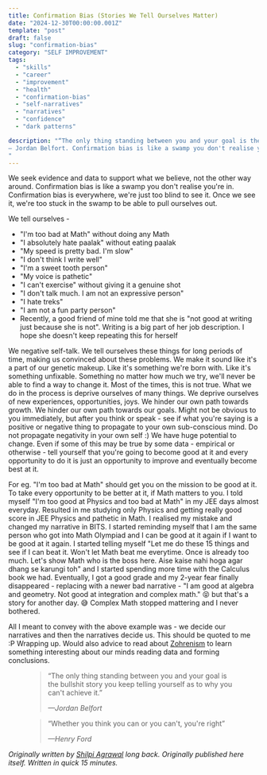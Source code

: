 ```yaml
---
title: Confirmation Bias (Stories We Tell Ourselves Matter)
date: "2024-12-30T00:00:00.001Z"
template: "post"
draft: false
slug: "confirmation-bias"
category: "SELF IMPROVEMENT"
tags:
  - "skills"
  - "career"
  - "improvement"
  - "health"
  - "confirmation-bias"
  - "self-narratives"
  - "narratives"
  - "confidence"
  - "dark patterns"

description: "“The only thing standing between you and your goal is the bullshit story you keep telling yourself as to why you can't achieve it.”
― Jordan Belfort. Confirmation bias is like a swamp you don't realise you're in. Confirmation bias is everywhere, we're just too blind to see it. Once we see it, we're too stuck in the swamp to be able to pull ourselves out. 
"
---
```


We seek evidence and data to support what we believe, not the other way around. Confirmation bias is like a swamp you don't realise you're in. Confirmation bias is everywhere, we're just too blind to see it. Once we see it, we're too stuck in the swamp to be able to pull ourselves out. 

We tell ourselves - 
- "I'm too bad at Math" without doing any Math
- "I absolutely hate paalak" without eating paalak
- "My speed is pretty bad. I'm slow"
- "I don't think I write well"
- "I'm a sweet tooth person"
- "My voice is pathetic" 
- "I can't exercise" without giving it a genuine shot
- "I don't talk much. I am not an expressive person"
- "I hate treks"
- "I am not a fun party person"
- Recently, a good friend of mine told me that she is "not good at writing just because she is not". Writing is a big part of her job description. I hope she doesn't keep repeating this for herself

We negative self-talk. We tell ourselves these things for long periods of time, making us convinced about these problems. We make it sound like it's a part of our genetic makeup. Like it's something we're born with. Like it's something unfixable. Something no matter how much we try, we'll never be able to find a way to change it. 
Most of the times, this is not true. What we do in the process is deprive ourselves of many things. We deprive ourselves of new experiences, opportunities, joys. We hinder our own path towards growth. We hinder our own path towards our goals. Might not be obvious to you immediately, but after you think or speak - see if what you're saying is a positive or negative thing to propagate to your own sub-conscious mind. Do not propagate negativity in your own self :) We have huge potential to change. Even if some of this may be true by some data - empirical or otherwise - tell yourself that you're going to become good at it and every opportunity to do it is just an opportunity to improve and eventually become best at it. 

For eg.  "I'm too bad at Math" should get you on the mission to be good at it. To take every opportunity to be better at it, if Math matters to you. I told myself "I'm too good at Physics and too bad at Math" in my JEE days almost everyday. Resulted in me studying only Physics and getting really good score in JEE Physics and pathetic in Math. I realised my mistake and changed my narrative in BITS. I started reminding myself that I am the same person who got into Math Olympiad and I can be good at it again if I want to be good at it again. I started telling myself "Let me do these 15 things and see if I can beat it. Won't let Math beat me everytime. Once is already too much. Let's show Math who is the boss here. Aise kaise nahi hoga agar dhang se karungi toh" and I started spending more time with the Calculus book we had. Eventually, I got a good grade and my 2-year fear finally disappeared - replacing with a newer bad narrative - "I am good at algebra and geometry. Not good at integration and complex math." 😝 but that's a story for another day. 😅 Complex Math stopped mattering and I never bothered. 

All I meant to convey with the above example was - we decide our narratives and then the narratives decide us. This should be quoted to me :P 
Wrapping up. Would also advice to read about [Zohrenism](https://en.wikipedia.org/wiki/Dihydrogen_monoxide_parody) to learn something interesting about our minds reading data and forming conclusions. 

<figure>
  <blockquote>
    <p>“The only thing standing between you and your goal is the bullshit story you keep telling yourself as to why you can't achieve it.”</p>
    <footer>
      <cite>—Jordan Belfort</cite>
    </footer>
  </blockquote>
</figure>

<figure>
  <blockquote>
    <p>“Whether you think you can or you can't, you're right”</p>
    <footer>
      <cite>—Henry Ford</cite>
    </footer>
  </blockquote>
</figure>



 *Originally written by [Shilpi Agrawal](https://twitter.com/shilpiagrawal55) long back. Originally published here itself. Written in quick 15 minutes.*













